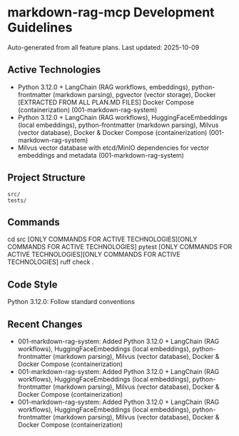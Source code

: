 # markdown-rag-mcp Development Guidelines

Auto-generated from all feature plans. Last updated: 2025-10-09

## Active Technologies

- Python 3.12.0 + LangChain (RAG workflows, embeddings), python-frontmatter (markdown parsing), pgvector (vector storage), Docker [EXTRACTED FROM ALL PLAN.MD FILES] Docker Compose (containerization) (001-markdown-rag-system)
- Python 3.12.0 + LangChain (RAG workflows), HuggingFaceEmbeddings (local embeddings), python-frontmatter (markdown parsing), Milvus (vector database), Docker & Docker Compose (containerization) (001-markdown-rag-system)
- Milvus vector database with etcd/MinIO dependencies for vector embeddings and metadata (001-markdown-rag-system)

## Project Structure

```
src/
tests/
```

## Commands

cd src [ONLY COMMANDS FOR ACTIVE TECHNOLOGIES][ONLY COMMANDS FOR ACTIVE TECHNOLOGIES] pytest [ONLY COMMANDS FOR ACTIVE TECHNOLOGIES][ONLY COMMANDS FOR ACTIVE TECHNOLOGIES] ruff check .

## Code Style

Python 3.12.0: Follow standard conventions

## Recent Changes

- 001-markdown-rag-system: Added Python 3.12.0 + LangChain (RAG workflows), HuggingFaceEmbeddings (local embeddings), python-frontmatter (markdown parsing), Milvus (vector database), Docker & Docker Compose (containerization)
- 001-markdown-rag-system: Added Python 3.12.0 + LangChain (RAG workflows), HuggingFaceEmbeddings (local embeddings), python-frontmatter (markdown parsing), Milvus (vector database), Docker & Docker Compose (containerization)
- 001-markdown-rag-system: Added Python 3.12.0 + LangChain (RAG workflows), HuggingFaceEmbeddings (local embeddings), python-frontmatter (markdown parsing), Milvus (vector database), Docker & Docker Compose (containerization)

<!-- MANUAL ADDITIONS START -->
<!-- MANUAL ADDITIONS END -->
